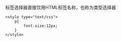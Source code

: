 标签选择器直接饮用HTML标签名称，也称为类型选择器

```
<style type="text/css">
    p{
        font-size:12px;
    }
</style>
```



